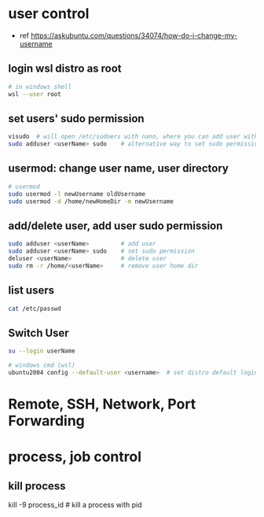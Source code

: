 # user control
- ref https://askubuntu.com/questions/34074/how-do-i-change-my-username

## login wsl distro as root
``` bash
# in windows shell
wsl --user root
```
## set users' sudo permission 
``` bash
visudo  # will open /etc/sudoers with nano, where you can add user with root/sudo permission
sudo adduser <userName> sudo    # alternative way to set sudo permission
```

## usermod: change user name, user directory
``` bash
# usermod
sudo usermod -l newUsername oldUsername
sudo usermod -d /home/newHomeDir -m newUsername
```
## add/delete user, add user sudo permission
``` bash
sudo adduser <userName>         # add user
sudo adduser <userName> sudo    # set sudo permission
deluser <userName>              # delete user
sudo rm -r /home/<userName>     # remove user home dir
```
##  list users
``` bash
cat /etc/passwd
```
## Switch User
``` bash
su --login userName
```
``` bash
# windows cmd (wsl)
ubuntu2004 config --default-user <username>  # set distro default login user
```


# Remote, SSH, Network, Port Forwarding



# process, job control
## kill process
kill -9 process_id  # kill a process with pid 












